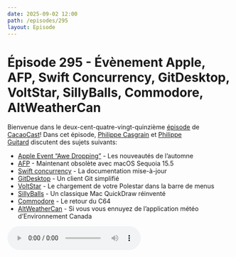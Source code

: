 ```yaml
---
date: 2025-09-02 12:00
path: /episodes/295
layout: Episode
---
```

# Épisode 295 - Évènement Apple, AFP, Swift Concurrency, GitDesktop, VoltStar, SillyBalls, Commodore, AltWeatherCan
<p>Bienvenue dans le deux-cent-quatre-vingt-quinzi&egrave;me&nbsp;<a href="https://archive.org/download/cacaocast/cacaocast_295.mp3" title="CacaoCast Episode 295">épisode</a> de <a href="https://mastodon.world/@cacaocast" title="CacaoCast sur Mastodon.world">CacaoCast</a>! Dans cet épisode, <a href="https://mastodon.social/@philippec" title="Philippe Casgrain sur Mastodon.social">Philippe Casgrain</a> et <a href="https://mastodon.social/@philippeguitard" title="Philippe Guitard sur Mastodon.social">Philippe Guitard</a> discutent des sujets suivants:</p>
<ul>
    <li><a href="https://www.tomshardware.fr/la-date-de-presentation-de-liphone-17-vient-detre-officialisee-par-apple/" title="Apple Event “Awe Dropping”">Apple Event “Awe Dropping”</a> - Les nouveautés de l’automne</li>
    <li><a href="https://mastodon.social/@dmark@hachyderm.io/114839257651955013" title="AFP">AFP</a> - Maintenant obsolète avec macOS Sequoia 15.5</li>
    <li><a href="https://docs.swift.org/swift-book/documentation/the-swift-programming-language/concurrency/#Isolation" title="Swift concurrency">Swift concurrency</a> - La documentation mise-à-jour</li>
    <li><a href="https://github.com/kics223w1/GitDesktop" title="GitDesktop">GitDesktop</a> - Un client Git simplifié</li>
    <li><a href="https://github.com/Michiel1992/voltstarP" title="VoltStar">VoltStar</a> - Le chargement de votre Polestar dans la barre de menus</li>
    <li><a href="https://github.com/finnvoor/yap" title="SillyBalls">SillyBalls</a> - Un classique Mac QuickDraw réinventé</li>
    <li><a href="https://www.commodore.net/" title="Commodore">Commodore</a> - Le retour du C64</li>
    <li><a href="https://mastodon.social/@hannorein/114834563571928940" title="AltWeatherCan">AltWeatherCan</a> - Si vous vous ennuyez de l’application météo d’Environnement Canada</li>
</ul>
<p><audio controls><source src="https://archive.org/download/cacaocast/cacaocast_295.mp3" type="audio/mpeg"><source src="https://archive.org/download/cacaocast/cacaocast_295.mp3" type="audio/mp4">Votre navigateur ne supporte pas l'élément audio / Your browser does not support the audio element.</audio></p>
